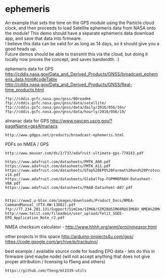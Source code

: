 ephemeris
===

An example that sets the time on the GPS module using the Particle cloud clock,
 and then proceeds to load Satellite ephemeris data from NASA onto the module! 
  This demo should have a separate ephemeris data download app, and save that data into firmware.  
  I believe this data can be valid for as long as 14 days, so it should give you a good heads up.  
  Future demos should be able to transmit this via the cloud, but doing it locally now proves the concept, 
  and saves bandwidth.  :) 
  
  

ephemeris data for GPS
    http://cddis.nasa.gov/Data_and_Derived_Products/GNSS/broadcast_ephemeris_data.html#codeTable
    http://cddis.nasa.gov/Data_and_Derived_Products/GNSS/Real-time_products.html
    
    ftp://cddis.gsfc.nasa.gov/gnss/00readme
    ftp://cddis.gsfc.nasa.gov/gnss/data/satellite/
    ftp://cddis.gsfc.nasa.gov/gnss/data/daily/2016/056/16n/
    ftp://cddis.gsfc.nasa.gov/gnss/data/hourly/2016/056/19/


almanac data for GPS
    http://www.navcen.uscg.gov/?pageName=gpsAlmanacs
    
    
    http://www.gdgps.net/products/broadcast-ephemeris.html


PDFs on NMEA / GPS

    http://www.mouser.com/ds/2/737/adafruit-ultimate-gps-779243.pdf
    
    https://www.adafruit.com/datasheets/PMTK_A08.pdf
    https://www.adafruit.com/datasheets/PMTK_A11.pdf
    https://www.adafruit.com/datasheets/GTop%20EPO%20Format%20and%20Protocol-v14.pdf
    https://www.adafruit.com/datasheets/GlobalTop-FGPMMOPA6H-Datasheet-V0A.pdf
    https://www.adafruit.com/datasheets/PA6B-Datasheet-A07.pdf
    
    
    https://www2.u-blox.com/images/downloads/Product_Docs/NMEA-CommandManual_(FTX-HW-13002).pdf
    ftp://77.234.201.131/Support/SimCom/SIM68/SIM28@SIM68R@SIM68V_NMEA%20Messages%20Specification_V1.00.pdf
    http://www.telit.com/fileadmin/user_upload/Telit_SGEE-EPO_Application_Note_r2.pdf


NMEA checksum calculator - 
    http://www.hhhh.org/wiml/proj/nmeaxor.html


other projects in this space
    http://arduino-projects4u.com/gps/
    https://code.google.com/archive/p/trackuino/


best example / available source code for loading EPO data - lets do this in firmware (and maybe node)
(will not accept anything that does not give proper attribution / licensing to f5eng and others)

    https://github.com/f5eng/mt3339-utils

